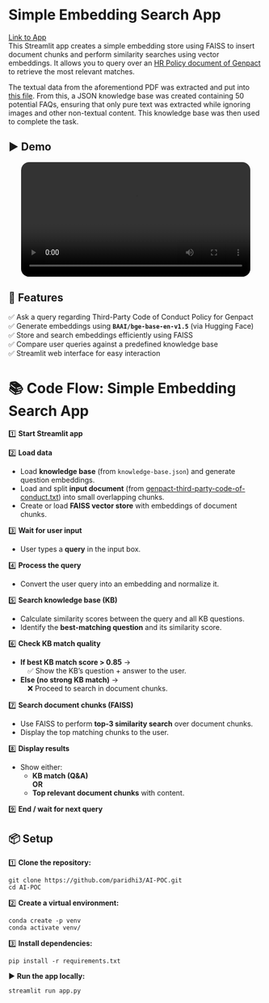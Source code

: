 # Simple Embedding Search App
[Link to App](https://paridhi3-ai-poc-app-2c7mfi.streamlit.app/)<br>
This Streamlit app creates a simple embedding store using FAISS to insert document chunks and perform similarity searches using vector embeddings. It allows you to query over an [HR Policy document of Genpact](https://genpact.gcs-web.com/static-files/6a40ce74-dbcc-44d5-88e6-885fe852dade) to retrieve the most relevant matches.

The textual data from the aforementiond PDF was extracted and put into [this file](genpact-third-party-code-of-conduct.txt). From this, a JSON knowledge base was created containing 50 potential FAQs, ensuring that only pure text was extracted while ignoring images and other non-textual content. This knowledge base was then used to complete the task.

## ▶️ Demo
<div align="center">
<video src="" alt="Demo video" width="90%" style="border-radius: 16px;"></video>
</div>

## 🚀 Features
✅ Ask a query regarding Third-Party Code of Conduct Policy for Genpact  
✅ Generate embeddings using **`BAAI/bge-base-en-v1.5`** (via Hugging Face)  
✅ Store and search embeddings efficiently using FAISS  
✅ Compare user queries against a predefined knowledge base  
✅ Streamlit web interface for easy interaction

# 📚 Code Flow: Simple Embedding Search App

1️⃣ **Start Streamlit app**  

2️⃣ **Load data**
- Load **knowledge base** (from `knowledge-base.json`) and generate question embeddings.
- Load and split **input document** (from [genpact-third-party-code-of-conduct.txt](genpact-third-party-code-of-conduct.txt)) into small overlapping chunks.
- Create or load **FAISS vector store** with embeddings of document chunks.

3️⃣ **Wait for user input**
- User types a **query** in the input box.

4️⃣ **Process the query**
- Convert the user query into an embedding and normalize it.

5️⃣ **Search knowledge base (KB)**
- Calculate similarity scores between the query and all KB questions.
- Identify the **best-matching question** and its similarity score.

6️⃣ **Check KB match quality**
- **If best KB match score > 0.85** →  
 ✅ Show the KB’s question + answer to the user.
- **Else (no strong KB match)** →  
 ❌ Proceed to search in document chunks.

7️⃣ **Search document chunks (FAISS)**
- Use FAISS to perform **top-3 similarity search** over document chunks.
- Display the top matching chunks to the user.

8️⃣ **Display results**
- Show either:
    - **KB match (Q&A)**  
    **OR**  
    - **Top relevant document chunks** with content.

9️⃣ **End / wait for next query**


## 📦 Setup

1️⃣ **Clone the repository:**
```
git clone https://github.com/paridhi3/AI-POC.git
cd AI-POC
```

2️⃣ **Create a virtual environment:**
```
conda create -p venv
conda activate venv/
```

3️⃣ **Install dependencies:**
```
pip install -r requirements.txt
```

▶️ **Run the app locally:**
```
streamlit run app.py
```